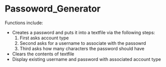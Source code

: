 # Passoword_Generator
Functions include:
- Creates a password and puts it into a textfile via the following steps:
  1. First asks account type
  2. Second asks for a username to associate with the passowrd
  3. Third asks how many characters the password should have
- Clears the contents of textfile
- Display existing username and password with associated account type
